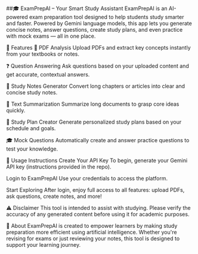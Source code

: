 ##🎓 ExamPrepAI – Your Smart Study Assistant
ExamPrepAI is an AI-powered exam preparation tool designed to help students study smarter and faster. Powered by Gemini language models, this app lets you generate concise notes, answer questions, create study plans, and even practice with mock exams — all in one place.

🚀 Features
📄 PDF Analysis
Upload PDFs and extract key concepts instantly from your textbooks or notes.

❓ Question Answering
Ask questions based on your uploaded content and get accurate, contextual answers.

📝 Study Notes Generator
Convert long chapters or articles into clear and concise study notes.

🧠 Text Summarization
Summarize long documents to grasp core ideas quickly.

📅 Study Plan Creator
Generate personalized study plans based on your schedule and goals.

🎓 Mock Questions
Automatically create and answer practice questions to test your knowledge.

🔑 Usage Instructions
Create Your API Key
To begin, generate your Gemini API key (instructions provided in the repo).

Login to ExamPrepAI
Use your credentials to access the platform.

Start Exploring
After login, enjoy full access to all features: upload PDFs, ask questions, create notes, and more!

⚠️ Disclaimer
This tool is intended to assist with studying. Please verify the accuracy of any generated content before using it for academic purposes.

📘 About
ExamPrepAI is created to empower learners by making study preparation more efficient using artificial intelligence. Whether you're revising for exams or just reviewing your notes, this tool is designed to support your learning journey.
